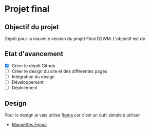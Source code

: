 # Projet final

## Objectif du projet 

Dépôt pour la nouvelle version du projet Final D2WM. 
L'objectif est de 




## Etat d'avancement

- [x] Créer le dépôt Github
- [ ] Créer le design du site et des différentes pages
- [ ] Intégration du design 
- [ ] Développement
- [ ] Déploiement

## Design 

Pour le design je vais utilisé [figma](https://www.figma.com/) car c'est un outil simple à utiliser

- [Maquettes Figma](https://www.figma.com/file/v5V881pn487VKmSg5R7deW/ProjetFinal)


